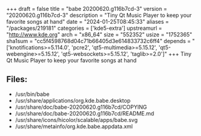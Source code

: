 +++
draft = false
title = "babe 20200620.g116b7cd-3"
version = "20200620.g116b7cd-3"
description = "Tiny Qt Music Player to keep your favorite songs at hand"
date = "2024-01-25T08:45:33"
aliases = "/packages/219181"
categories = ['kde5-extra']
upstreamurl = "http://www.kde.org"
arch = "x86_64"
size = "552352"
usize = "1752365"
sha1sum = "cc5f4598768d04c71b66405d3e614833732c6ff4"
depends = "['knotifications>=5.114.0', 'pcre2', 'qt5-multimedia>=5.15.12', 'qt5-webengine>=5.15.12', 'qt5-websockets>=5.15.12', 'taglib>=2.0']"
+++
Tiny Qt Music Player to keep your favorite songs at hand

## Files: 
* /usr/bin/babe
* /usr/share/applications/org.kde.babe.desktop
* /usr/share/doc/babe-20200620.g116b7cd/COPYING
* /usr/share/doc/babe-20200620.g116b7cd/README.md
* /usr/share/icons/hicolor/scalable/apps/babe.svg
* /usr/share/metainfo/org.kde.babe.appdata.xml
